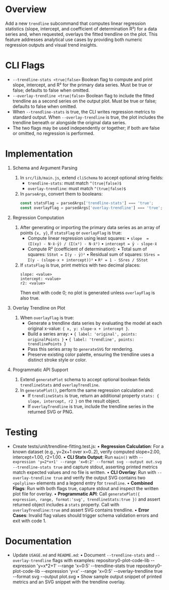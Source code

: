 # Overview
Add a new `trendline` subcommand that computes linear regression statistics (slope, intercept, and coefficient of determination R²) for a data series and, when requested, overlays the fitted trendline on the plot. This feature addresses analytical use cases by providing both numeric regression outputs and visual trend insights.

# CLI Flags
- `--trendline-stats <true|false>`  Boolean flag to compute and print slope, intercept, and R² for the primary data series. Must be true or false; defaults to false when omitted.
- `--overlay-trendline <true|false>`  Boolean flag to include the fitted trendline as a second series on the output plot. Must be true or false; defaults to false when omitted.
- When `--trendline-stats` is true, the CLI writes regression metrics to standard output. When `--overlay-trendline` is true, the plot includes the trendline beneath or alongside the original data series.
- The two flags may be used independently or together; if both are false or omitted, no regression is performed.

# Implementation
1. Schema and Argument Parsing
   1. In `src/lib/main.js`, extend `cliSchema` to accept optional string fields:
      - `trendline-stats`: must match `^(true|false)$`
      - `overlay-trendline`: must match `^(true|false)$`
   2. In `parseArgs`, convert them to booleans:
      ```js
      const statsFlag = parsedArgs['trendline-stats'] === 'true';
      const overlayFlag = parsedArgs['overlay-trendline'] === 'true';
      ```

2. Regression Computation
   1. After generating or importing the primary data series as an array of points `{x, y}`, if `statsFlag` or `overlayFlag` is true:
      - Compute linear regression using least squares:
        • `slope  = (Σ(xy) - N·x̄·ȳ) / (Σ(x²) - N·x̄²)`
        • `intercept = ȳ - slope·x̄`
      - Compute R² (coefficient of determination):
        • Total sum of squares: `SStot = Σ(y - ȳ)²`
        • Residual sum of squares: `SSres = Σ(y - (slope·x + intercept))²`
        • `R² = 1 - SSres / SStot`
   2. If `statsFlag` is true, print metrics with two decimal places:
      ```text
      slope: <value>
      intercept: <value>
      r2: <value>
      ```
      Then exit with code 0; no plot is generated unless `overlayFlag` is also true.

3. Overlay Trendline on Plot
   1. When `overlayFlag` is true:
      - Generate a trendline data series by evaluating the model at each original x-value: `{ x, y: slope·x + intercept }`.
      - Build a series array:
        • `{ label: 'original', points: originalPoints }`
        • `{ label: 'trendline', points: trendlinePoints }`
      - Pass this series array to `generateSVG` for rendering.
      - Preserve existing color palette, ensuring the trendline uses a distinct stroke style or color.

4. Programmatic API Support
   1. Extend `generatePlot` schema to accept optional boolean fields `trendlineStats` and `overlayTrendline`.
   2. In `generatePlot()`, perform the same regression calculation and:
      - If `trendlineStats` is true, return an additional property `stats: { slope, intercept, r2 }` on the result object.
      - If `overlayTrendline` is true, include the trendline series in the returned SVG or PNG.

# Testing
- Create tests/unit/trendline-fitting.test.js:
  • **Regression Calculation**: For a known dataset (e.g., y=2x+1 over x=0..2), verify computed slope=2.00, intercept=1.00, r2=1.00.
  • **CLI Stats Output**: Run `main()` with `--expression 'y=2*x+1' --range 'x=0:2' --format svg --output out.svg --trendline-stats true` and capture stdout, asserting printed metrics match expected values and no file is written.
  • **CLI Overlay**: Run with `--overlay-trendline true` and verify the output SVG contains two `<polyline>` elements and a legend entry for `trendline`.
  • **Combined Flags**: Run with both flags true, capture stdout and inspect the written plot file for overlay.
  • **Programmatic API**: Call `generatePlot({ expression, range, format:'svg', trendlineStats:true })` and assert returned object includes a `stats` property. Call with `overlayTrendline:true` and assert SVG contains trendline.
  • **Error Cases**: Invalid flag values should trigger schema validation errors and exit with code 1.

# Documentation
- Update `USAGE.md` and `README.md`:
  • Document `--trendline-stats` and `--overlay-trendline` flags with examples:
    repository0-plot-code-lib --expression 'y=x*2+1' --range 'x=0:5' --trendline-stats true
    repository0-plot-code-lib --expression 'y=x' --range 'x=0:5' --overlay-trendline true --format svg --output plot.svg
  • Show sample output snippet of printed metrics and an SVG snippet with the trendline overlay.
